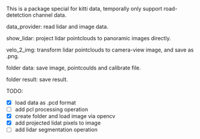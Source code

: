 This is a package special for kitti data, temporally only support road-detetction channel data.

data_provider:
	read lidar and image data.

show_lidar:
	project lidar pointclouds to panoramic images directly.

velo_2_img:
	transform lidar pointclouds to camera-view image, and save as .png.

folder data:
    save image, pointcoulds and calibrate file.

folder result:
    save result.

TODO:
- [x] load data as .pcd format
- [ ] add pcl processing operation
- [x] create folder and load image via opencv
- [x] add projected lidat pixels to image
- [ ] add lidar segmentation operation
